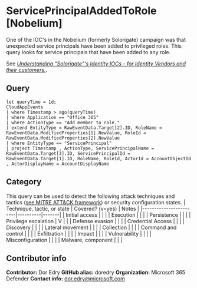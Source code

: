 # ServicePrincipalAddedToRole [Nobelium]

One of the IOC's in the Nobelium (formerly Solorigate) campaign was that unexpected service principals have been added to privileged roles. This query looks for service principals that have been added to any role.

See [*Understanding "Solorigate"'s Identity IOCs - for Identity Vendors and their customers.*](https://techcommunity.microsoft.com/t5/azure-active-directory-identity/understanding-quot-solorigate-quot-s-identity-iocs-for-identity/ba-p/2007610).

## Query

```kusto
let queryTime = 1d;
CloudAppEvents
| where Timestamp > ago(queryTime)
| where Application == "Office 365"
| where ActionType == "Add member to role."
| extend EntityType = RawEventData.Target[2].ID, RoleName = RawEventData.ModifiedProperties[1].NewValue, RoleId = RawEventData.ModifiedProperties[2].NewValue
| where EntityType == "ServicePrincipal"
| project Timestamp , ActionType, ServicePrincipalName = RawEventData.Target[3].ID, ServicePrincipalId = RawEventData.Target[1].ID, RoleName, RoleId, ActorId = AccountObjectId , ActorDisplayName = AccountDisplayName 
```

## Category

This query can be used to detect the following attack techniques and tactics ([see MITRE ATT&CK framework](https://attack.mitre.org/)) or security configuration states.
| Technique, tactic, or state | Covered? (v=yes) | Notes |
|------------------------|----------|-------|
| Initial access |  |  |
| Execution |  |  |
| Persistence |  |  |
| Privilege escalation | V |  |
| Defense evasion |  |  |
| Credential Access |  |  |
| Discovery |  |  |
| Lateral movement |  |  |
| Collection |  |  |
| Command and control |  |  |
| Exfiltration |  |  |
| Impact |  |  |
| Vulnerability |  |  |
| Misconfiguration |  |  |
| Malware, component |  |  |

## Contributor info

**Contributor:** Dor Edry
**GitHub alias:** doredry
**Organization:** Microsoft 365 Defender
**Contact info:** dor.edry@microsoft.com
